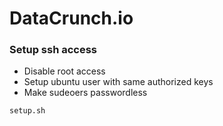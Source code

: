# DataCrunch.io

### Setup ssh access

- Disable root access 
- Setup ubuntu user with same authorized keys
- Make sudeoers passwordless

```bash
setup.sh
```
